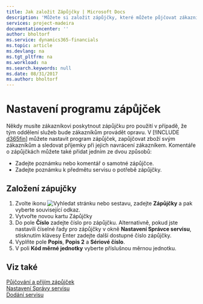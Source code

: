 ```yaml
---
title: Jak založit Zápůjčky | Microsoft Docs
description: 'Můžete si založit zápůjčky, které můžete půjčovat zákazníkům, pro výměnu předmětů, které jsou momentálně v servisu.'
services: project-madeira
documentationcenter: ''
author: bholtorf
ms.service: dynamics365-financials
ms.topic: article
ms.devlang: na
ms.tgt_pltfrm: na
ms.workload: na
ms.search.keywords: null
ms.date: 08/31/2017
ms.author: bholtorf
---
```

# <a name="set-up-a-loaner-program"></a>Nastavení programu zápůjček
Někdy musíte zákazníkovi poskytnout zápůjčku pro použití v případě, že tým oddělení služeb bude zákazníkům provádět opravu. V [!INCLUDE [d365fin](includes/d365fin_md.md)] můžete nastavit program zápůjček, zapůjčovat zboží svým zákazníkům a sledovat příjemky při jejich navrácení zákazníkem. Komentáře o zápůjčkách můžete také přidat jedním ze dvou způsobů:  
  
* Zadejte poznámku nebo komentář o samotné zápůjčce.  
* Zadejte poznámku k předmětu servisu o potřebě zápůjčky.  

## <a name="to-set-up-a-loaner"></a>Založení zápujčky  
1. Zvolte ikonu ![Vyhledat stránku nebo sestavu](media/ui-search/search_small.png "Vyhledat stránku nebo sestavu"), zadejte **Zápůjčky** a pak vyberte související odkaz.  
2. Vytvořte novou kartu Zápůjčky 
3. Do pole **Číslo** zadejte číslo pro zápůjčku. Alternativně, pokud jste nastavili číselné řady pro zápůjčky v okně **Nastavení Správce servisu**, stisknutím klávesy Enter zadejte další dostupné číslo zápůjčky.  
4. Vyplňte pole **Popis**, **Popis 2** a **Sériové číslo**.  
5. V poli **Kód měrné jednotky** vyberte příslušnou měrnou jednotku.  
  
## <a name="see-also"></a>Viz také
[Půjčování a přijím zápůjček](service-how-to-lend-receive-loaners.md)  
[Nastavení Správy servisu](service-setup-service.md)  
[Dodání servisu](service-deliver-service.md)  

